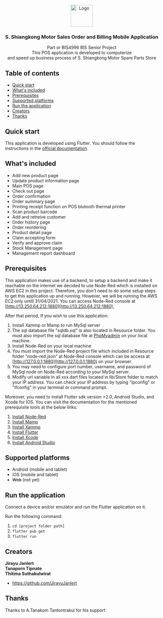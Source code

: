 <p align="center">
  <a href="https://github.com/JirayuJanlert/shiangkongPosApplication-senior-project">
    <img src="https://storage.googleapis.com/first_singto_bucket/senior_project/logo.png" alt="Logo" width=72 height=72>
  </a>

  <h3 align="center">S. Shiangkong Motor Sales Order and Billing Mobile Application</h3>

  <p align="center">
    Part or BIS4996 BIS Senior Project
    <br>
    This POS application is developed to computerize <br>and speed up business process of S. Shiangkong Motor Spare Parts Store
  </p>
</p>


## Table of contents

- [Quick start](#quick-start)
- [What's included](#whats-included)
- [Prerequisites](#prerequisites)
- [Supported platforms](#supported-platforms)
- [Run the application](#Run-the-application)
- [Creators](#creators)
- [Thanks](#thanks)

## Quick start

This application is developed using Flutter. You should follow the instructions in the [official documentation](https://flutter.io/docs/get-started/install).

## What's included

* Add new product page
* Update product information page
* Main POS page
* Check out page
* Order confirmation 
* Order summary page
* Printing receipt function on POS blutooth thermal printer
* Scan product barcode
* Add and retreive customer
* Order history page
* Order reordering 
* Product detail page
* Claim accepting form
* Verify and approve claim
* Stock Management page
* Management report dashboard

## Prerequisites
This application makes use of a backend, to setup a backend and make it reachable on the internet we decided
to use Node-Red which is installed on AWS EC2 in this project. Therefore, you don't need to do some setup steps to get this application up and
running. However, we will be running the AWS EC2 only untill 31/04/2021. You can access Node-Red console at [http://13.250.64.212:1880](http://13.250.64.212:1880),

After that period, If you wish to use this application:
1. Install Xammp or Mamp to run MySql server
2. The sql database file "sqldb.sql" is also located in Resource folder. You must also import the sql database file at [PhpMyadmin](http://127.0.0.1/phpmyadmin) on your local machine.
3. Install Node-Red on your local machine
4. You must import the Node-Red project file which included in Resource folder "node-red.json" at Node-Red console which can be access at [http://127.0.0.1:1880](http://127.0.0.1:1880) on your browser.
6. You may need to configure port number, username, and password of MySql node on Node-Red according to your MySql server.
7. Modify url variable in all xxx.dart files located in lib/Store folder to match your IP address. You can check your IP address by typing "ipconfig" or "ifconfig" in your terminal or command prompt.

Moreover, you need to install Flutter sdk version >2.0, Android Studio, and Xcode for IOS. You can visit the documentation for the mentioned prerequisite tools at the below links. 

1. [Install Node-Red](https://nodered.org/docs/)
2. [Install Mamp](https://www.mamp.info/en/downloads/)
3. [Install Xammp](https://www.apachefriends.org/download.html)
4. [Install Flutter](https://flutter.dev/docs/get-started/install)
5. [Install Xcode](https://developer.apple.com/xcode/)
6. [Install Android Studio](https://developer.android.com/studio)

## Supported platforms
* Android (mobile and tablet)
* iOS (mobile and tablet)
* ~~Web~~ (not yet)


## Run the application
Connect a device and/or emulator and run the Flutter application on it.

Run the following command:
1. `cd [project folder path]`
2. `flutter pub get`
3. `flutter run`

## Creators

**Jirayu Janlert**
<br>
**Tanaporn Tipnate**
<br>
**Thitima Suthakulwirat**

- <https://github.com/JirayuJanlert>


## Thanks

Thanks to A.Tanakom Tantontrakul for his support

